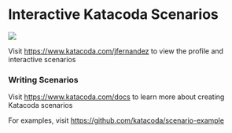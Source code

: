 # Interactive Katacoda Scenarios

[![](http://shields.katacoda.com/katacoda/jfernandez/count.svg)](https://www.katacoda.com/jfernandez "Get your profile on Katacoda.com")

Visit https://www.katacoda.com/jfernandez to view the profile and interactive scenarios

### Writing Scenarios
Visit https://www.katacoda.com/docs to learn more about creating Katacoda scenarios

For examples, visit https://github.com/katacoda/scenario-example
